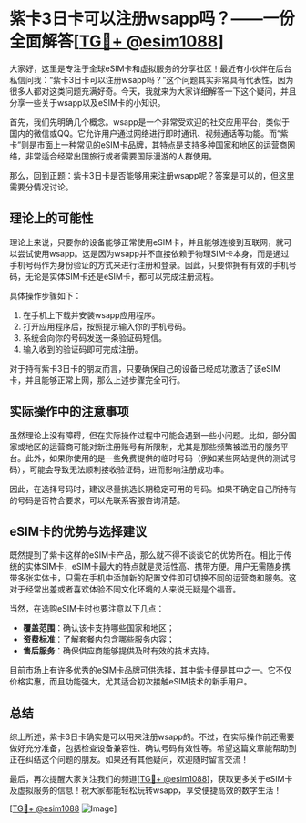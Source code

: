 # 紫卡3日卡可以注册wsapp吗？——一份全面解答[[TG💪+ @esim1088](https://t.me/s/esim1088)]

大家好，这里是专注于全球eSIM卡和虚拟服务的分享社区！最近有小伙伴在后台私信问我：“紫卡3日卡可以注册wsapp吗？”这个问题其实非常具有代表性，因为很多人都对这类问题充满好奇。今天，我就来为大家详细解答一下这个疑问，并且分享一些关于wsapp以及eSIM卡的小知识。

首先，我们先明确几个概念。wsapp是一个非常受欢迎的社交应用平台，类似于国内的微信或QQ。它允许用户通过网络进行即时通讯、视频通话等功能。而“紫卡”则是市面上一种常见的eSIM卡品牌，其特点是支持多种国家和地区的运营商网络，非常适合经常出国旅行或者需要国际漫游的人群使用。

那么，回到正题：紫卡3日卡是否能够用来注册wsapp呢？答案是可以的，但这里需要分情况讨论。

## 理论上的可能性

理论上来说，只要你的设备能够正常使用eSIM卡，并且能够连接到互联网，就可以尝试使用wsapp。这是因为wsapp并不直接依赖于物理SIM卡本身，而是通过手机号码作为身份验证的方式来进行注册和登录。因此，只要你拥有有效的手机号码，无论是实体SIM卡还是eSIM卡，都可以完成注册流程。

具体操作步骤如下：
1. 在手机上下载并安装wsapp应用程序。
2. 打开应用程序后，按照提示输入你的手机号码。
3. 系统会向你的号码发送一条验证码短信。
4. 输入收到的验证码即可完成注册。

对于持有紫卡3日卡的朋友而言，只要确保自己的设备已经成功激活了该eSIM卡，并且能够正常上网，那么上述步骤完全可行。

## 实际操作中的注意事项

虽然理论上没有障碍，但在实际操作过程中可能会遇到一些小问题。比如，部分国家或地区的运营商可能对新注册账号有所限制，尤其是那些频繁被滥用的服务平台。此外，如果你使用的是一些免费提供的临时号码（例如某些网站提供的测试号码），可能会导致无法顺利接收验证码，进而影响注册成功率。

因此，在选择号码时，建议尽量挑选长期稳定可用的号码。如果不确定自己所持有的号码是否符合要求，可以先联系客服咨询清楚。

## eSIM卡的优势与选择建议

既然提到了紫卡这样的eSIM卡产品，那么就不得不谈谈它的优势所在。相比于传统的实体SIM卡，eSIM卡最大的特点就是灵活性高、携带方便。用户无需随身携带多张实体卡，只需在手机中添加新的配置文件即可切换不同的运营商和服务。这对于经常出差或者喜欢体验不同文化环境的人来说无疑是个福音。

当然，在选购eSIM卡时也要注意以下几点：
- **覆盖范围**：确认该卡支持哪些国家和地区；
- **资费标准**：了解套餐内包含哪些服务内容；
- **售后服务**：确保供应商能够提供及时有效的技术支持。

目前市场上有许多优秀的eSIM卡品牌可供选择，其中紫卡便是其中之一。它不仅价格实惠，而且功能强大，尤其适合初次接触eSIM技术的新手用户。

## 总结

综上所述，紫卡3日卡确实是可以用来注册wsapp的。不过，在实际操作前还需要做好充分准备，包括检查设备兼容性、确认号码有效性等。希望这篇文章能帮助到正在纠结这个问题的朋友。如果还有其他疑问，欢迎随时留言交流！

最后，再次提醒大家关注我们的频道[[TG💪+ @esim1088](https://t.me/s/esim1088)]，获取更多关于eSIM卡及虚拟服务的信息！祝大家都能轻松玩转wsapp，享受便捷高效的数字生活！

[[TG💪+ @esim1088](https://t.me/s/esim1088) ![Image](https://i.postimg.cc/4NQfJmqS/Snipaste-2025-05-13-00-14-12.png)]